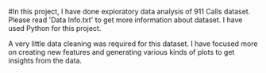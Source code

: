 #In this project, I have done exploratory data analysis of 911 Calls dataset. Please read 'Data Info.txt' to get more information about dataset. I have used Python for this project.

A very little data cleaning was required for this dataset. I have focused more on creating new features and generating various kinds of plots to get insights from the data.


